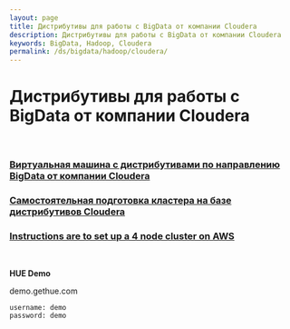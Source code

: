 ```yaml
---
layout: page
title: Дистрибутивы для работы с BigData от компании Cloudera
description: Дистрибутивы для работы с BigData от компании Cloudera
keywords: BigData, Hadoop, Cloudera
permalink: /ds/bigdata/hadoop/cloudera/
---
```


# Дистрибутивы для работы с BigData от компании Cloudera

<br/>

### [Виртуальная машина с дистрибутивами по направлению BigData от компании Cloudera](/ds/bigdata/hadoop/cloudera/quickstart-vm/)

### [Самостоятельная подготовка кластера на базе дистрибутивов Cloudera](//javadev.org/bigdata/hadoop/setup/cloudera/)

### [Instructions are to set up a 4 node cluster on AWS](/ds/bigdata/hadoop/hortonworks/cloudera-4-node-cluster-on-aws/)

<br/>

**HUE Demo**

demo.gethue.com

    username: demo
    password: demo
